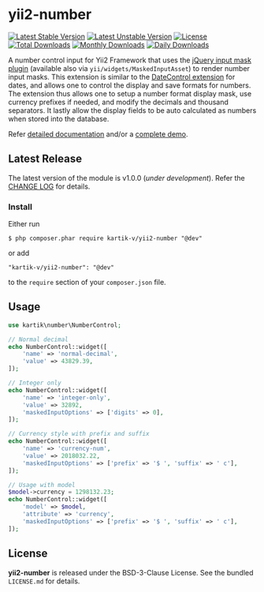 yii2-number
===========

[![Latest Stable Version](https://poser.pugx.org/kartik-v/yii2-number/v/stable)](https://packagist.org/packages/kartik-v/yii2-number)
[![Latest Unstable Version](https://poser.pugx.org/kartik-v/yii2-number/v/unstable)](https://packagist.org/packages/kartik-v/yii2-number)
[![License](https://poser.pugx.org/kartik-v/yii2-number/license)](https://packagist.org/packages/kartik-v/yii2-number)
[![Total Downloads](https://poser.pugx.org/kartik-v/yii2-number/downloads)](https://packagist.org/packages/kartik-v/yii2-number)
[![Monthly Downloads](https://poser.pugx.org/kartik-v/yii2-number/d/monthly)](https://packagist.org/packages/kartik-v/yii2-number)
[![Daily Downloads](https://poser.pugx.org/kartik-v/yii2-number/d/daily)](https://packagist.org/packages/kartik-v/yii2-number)

A number control input for Yii2 Framework that uses the [jQuery input mask plugin](https://github.com/RobinHerbots/Inputmask) (available also via `yii/widgets/MaskedInputAsset`) to render number input masks. This extension is similar to the [DateControl extension](http://demos.krajee.com/datecontrol) for dates, and allows one to control the display and save formats for numbers. The extension thus allows one to setup a number format display mask, use currency prefixes if needed, and modify the decimals and thousand separators. It lastly allow the display fields to be auto calculated as numbers when stored into the database.

Refer [detailed documentation](http://demos.krajee.com/number) and/or a [complete demo](http://demos.krajee.com/number-demo).

## Latest Release
The latest version of the module is v1.0.0 (_under development_). Refer the [CHANGE LOG](https://github.com/kartik-v/yii2-number/blob/master/CHANGE.md) for details. 

### Install

Either run

```
$ php composer.phar require kartik-v/yii2-number "@dev"
```

or add

```
"kartik-v/yii2-number": "@dev"
```

to the ```require``` section of your `composer.json` file.

## Usage
```php
use kartik\number\NumberControl;

// Normal decimal
echo NumberControl::widget([
    'name' => 'normal-decimal',
    'value' => 43829.39,
]);

// Integer only
echo NumberControl::widget([
    'name' => 'integer-only',
    'value' => 32892,
    'maskedInputOptions' => ['digits' => 0],
]);

// Currency style with prefix and suffix
echo NumberControl::widget([
    'name' => 'currency-num',
    'value' => 2018032.22,
    'maskedInputOptions' => ['prefix' => '$ ', 'suffix' => ' c'],
]);

// Usage with model 
$model->currency = 1298132.23;
echo NumberControl::widget([
    'model' => $model,
    'attribute' => 'currency',
    'maskedInputOptions' => ['prefix' => '$ ', 'suffix' => ' c'],
]);
```

## License

**yii2-number** is released under the BSD-3-Clause License. See the bundled `LICENSE.md` for details.